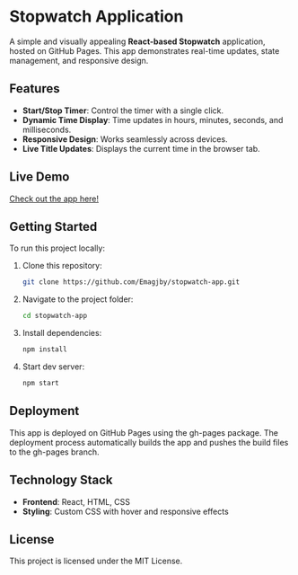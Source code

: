# Stopwatch Application

A simple and visually appealing **React-based Stopwatch** application, hosted on GitHub Pages. This app demonstrates real-time updates, state management, and responsive design.

## Features
- **Start/Stop Timer**: Control the timer with a single click.
- **Dynamic Time Display**: Time updates in hours, minutes, seconds, and milliseconds.
- **Responsive Design**: Works seamlessly across devices.
- **Live Title Updates**: Displays the current time in the browser tab.

## Live Demo
[Check out the app here!](https://Emagjby.github.io/stopwatch-app)

## Getting Started
To run this project locally:
1. Clone this repository:
   ```bash
   git clone https://github.com/Emagjby/stopwatch-app.git
2. Navigate to the project folder:
   ```bash
   cd stopwatch-app
3. Install dependencies:
   ```bash
   npm install
4. Start dev server:
   ```bash
   npm start

## Deployment
This app is deployed on GitHub Pages using the gh-pages package. The deployment process automatically builds the app and pushes the build files to the gh-pages branch.

## Technology Stack
- **Frontend**: React, HTML, CSS
- **Styling**: Custom CSS with hover and responsive effects

## License
This project is licensed under the MIT License.